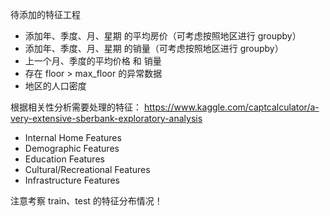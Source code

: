 待添加的特征工程
- 添加年、季度、月、星期 的平均房价（可考虑按照地区进行 groupby）
- 添加年、季度、月、星期 的销量（可考虑按照地区进行 groupby）
- 上一个月、季度的平均价格 和 销量
- 存在 floor > max_floor 的异常数据
- 地区的人口密度

根据相关性分析需要处理的特征：
https://www.kaggle.com/captcalculator/a-very-extensive-sberbank-exploratory-analysis
- Internal Home Features
- Demographic Features
- Education Features
- Cultural/Recreational Features
- Infrastructure Features

注意考察 train、test 的特征分布情况！